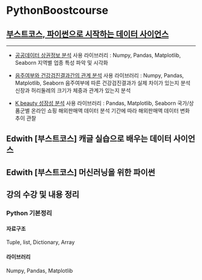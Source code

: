 # PythonBoostcourse
## [부스트코스, 파이썬으로 시작하는 데이터 사이언스](https://github.com/Youngprize33/Pythonboostcourse/tree/main/Python_learn_data_science)
------------------------------------
* [공공데이터 상권정보 분석](https://github.com/Youngprize33/Pythonboostcourse/blob/main/Python_learn_data_science/Python_project1.ipynb)
사용 라이브러리 : Numpy, Pandas, Matplotlib, Seaborn
지역별 업종 특성 파악 및 시각화

* [음주여부와 건강검진결과간의 관계 분석](https://github.com/Youngprize33/Pythonboostcourse/blob/main/Python_learn_data_science/Python_project2.ipynb)
사용 라이브러리 : Numpy, Pandas, Matplotlib, Seaborn
음주여부에 따른 건강검진결과가 실제 차이가 있는지 분석
신장과 허리둘레의 크기가 체중과 관계가 있는지 분석

* [K beauty 성장성 분석](https://github.com/Youngprize33/Pythonboostcourse/blob/main/Python_learn_data_science/Python_project3.ipynb)
사용 라이브러리 : Pandas, Matplotlib, Seaborn
국가/상품군별 온라인 쇼핑 해외판매액 데이터 분석
기간에 따라 해외판매액 데이터 변화 추이 관찰

## Edwith [부스트코스] 캐글 실습으로 배우는 데이터 사이언스
## Edwith [부스트코스] 머신러닝을 위한 파이썬
## 강의 수강 및 내용 정리
### Python 기본정리
#### 자료구조
Tuple, list, Dictionary, Array
#### 라이브러리
Numpy, Pandas, Matplotlib
 
